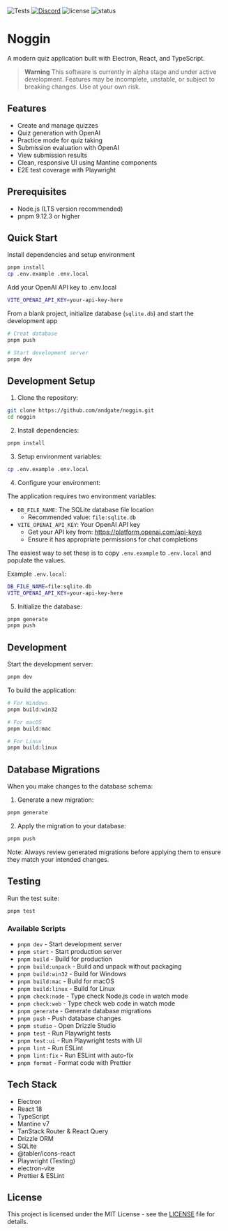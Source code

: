![Tests](https://github.com/andgate/noggin/actions/workflows/tests.yml/badge.svg)
[![Discord](https://img.shields.io/discord/1303464423331074139?color=blueviolet&logo=discord)](https://discord.gg/YX88XMcCyC)
![license](https://img.shields.io/github/license/andgate/noggin)
![status](https://img.shields.io/badge/Status-%20Ready%20for%20Awesome-red.svg)

# Noggin

A modern quiz application built with Electron, React, and TypeScript.

> **Warning**
> This software is currently in alpha stage and under active development. Features may be incomplete, unstable, or subject to breaking changes. Use at your own risk.

## Features

-   Create and manage quizzes
-   Quiz generation with OpenAI
-   Practice mode for quiz taking
-   Submission evaluation with OpenAI
-   View submission results
-   Clean, responsive UI using Mantine components
-   E2E test coverage with Playwright

## Prerequisites

-   Node.js (LTS version recommended)
-   pnpm 9.12.3 or higher

## Quick Start

Install dependencies and setup environment

```bash
pnpm install
cp .env.example .env.local
```

Add your OpenAI API key to .env.local

```bash
VITE_OPENAI_API_KEY=your-api-key-here
```

From a blank project, initialize database (`sqlite.db`) and start the development app

```bash
# Creat database
pnpm push

# Start development server
pnpm dev
```

## Development Setup

1. Clone the repository:

```bash
git clone https://github.com/andgate/noggin.git
cd noggin
```

2. Install dependencies:

```bash
pnpm install
```

3. Setup environment variables:

```bash
cp .env.example .env.local
```

4. Configure your environment:

The application requires two environment variables:

-   `DB_FILE_NAME`: The SQLite database file location
    -   Recommended value: `file:sqlite.db`
-   `VITE_OPENAI_API_KEY`: Your OpenAI API key
    -   Get your API key from: https://platform.openai.com/api-keys
    -   Ensure it has appropriate permissions for chat completions

The easiest way to set these is to copy `.env.example` to `.env.local` and populate the values.

Example `.env.local`:

```bash
DB_FILE_NAME=file:sqlite.db
VITE_OPENAI_API_KEY=your-api-key-here
```

5. Initialize the database:

```bash
pnpm generate
pnpm push
```

## Development

Start the development server:

```bash
pnpm dev
```

To build the application:

```bash
# For Windows
pnpm build:win32

# For macOS
pnpm build:mac

# For Linux
pnpm build:linux
```

## Database Migrations

When you make changes to the database schema:

1. Generate a new migration:

```bash
pnpm generate
```

2. Apply the migration to your database:

```bash
pnpm push
```

Note: Always review generated migrations before applying them to ensure they match your intended changes.

## Testing

Run the test suite:

```bash
pnpm test
```

### Available Scripts

-   `pnpm dev` - Start development server
-   `pnpm start` - Start production server
-   `pnpm build` - Build for production
-   `pnpm build:unpack` - Build and unpack without packaging
-   `pnpm build:win32` - Build for Windows
-   `pnpm build:mac` - Build for macOS
-   `pnpm build:linux` - Build for Linux
-   `pnpm check:node` - Type check Node.js code in watch mode
-   `pnpm check:web` - Type check web code in watch mode
-   `pnpm generate` - Generate database migrations
-   `pnpm push` - Push database changes
-   `pnpm studio` - Open Drizzle Studio
-   `pnpm test` - Run Playwright tests
-   `pnpm test:ui` - Run Playwright tests with UI
-   `pnpm lint` - Run ESLint
-   `pnpm lint:fix` - Run ESLint with auto-fix
-   `pnpm format` - Format code with Prettier

## Tech Stack

-   Electron
-   React 18
-   TypeScript
-   Mantine v7
-   TanStack Router & React Query
-   Drizzle ORM
-   SQLite
-   @tabler/icons-react
-   Playwright (Testing)
-   electron-vite
-   Prettier & ESLint

## License

This project is licensed under the MIT License - see the [LICENSE](LICENSE) file for details.
